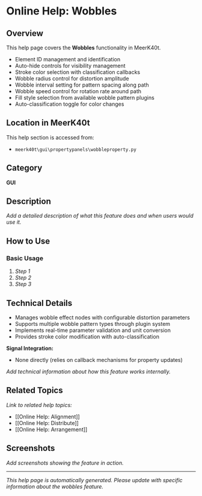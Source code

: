 # Online Help: Wobbles

## Overview

This help page covers the **Wobbles** functionality in MeerK40t.

- Element ID management and identification
- Auto-hide controls for visibility management
- Stroke color selection with classification callbacks
- Wobble radius control for distortion amplitude
- Wobble interval setting for pattern spacing along path
- Wobble speed control for rotation rate around path
- Fill style selection from available wobble pattern plugins
- Auto-classification toggle for color changes

## Location in MeerK40t

This help section is accessed from:
- `meerk40t\gui\propertypanels\wobbleproperty.py`

## Category

**GUI**

## Description

*Add a detailed description of what this feature does and when users would use it.*

## How to Use

### Basic Usage

1. *Step 1*
2. *Step 2*
3. *Step 3*

## Technical Details

- Manages wobble effect nodes with configurable distortion parameters
- Supports multiple wobble pattern types through plugin system
- Implements real-time parameter validation and unit conversion
- Provides stroke color modification with auto-classification

**Signal Integration:**
- None directly (relies on callback mechanisms for property updates)

*Add technical information about how this feature works internally.*

## Related Topics

*Link to related help topics:*

- [[Online Help: Alignment]]
- [[Online Help: Distribute]]
- [[Online Help: Arrangement]]

## Screenshots

*Add screenshots showing the feature in action.*

---

*This help page is automatically generated. Please update with specific information about the wobbles feature.*
